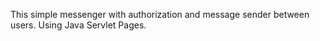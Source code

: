 This simple messenger with authorization and message sender between users. Using Java Servlet Pages.
